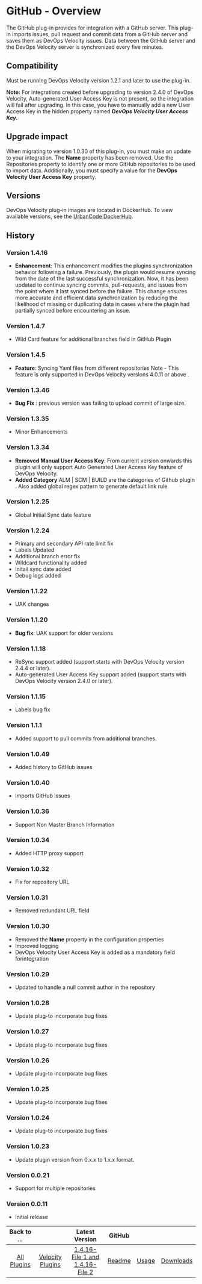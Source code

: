 
# GitHub - Overview

The GitHub plug-in provides for integration with a GitHub server. This plug-in imports issues, pull request and commit data from a GitHub server and saves them as DevOps Velocity issues. Data between the GitHub server and the DevOps Velocity server is synchronized every five minutes.

## Compatibility

Must be running DevOps Velocity version 1.2.1 and later to use the plug-in.

**Note:** For integrations created before upgrading to version 2.4.0 of DevOps Velocity, Auto-generated User Access Key is not present, so the integration will fail after upgrading. In this case, you have to manually add a new User Access Key in the hidden property named ***DevOps Velocity User Access Key.***

##  Upgrade impact

When migrating to version 1.0.30 of this plug-in, you must make an update to your integration. The **Name** property has been removed. Use the Repositories property to identify one or more GitHub repositories to be used to import data. Additionally, you must specify a value for the **DevOps Velocity User Access Key** property.

## Versions

DevOps Velocity plug-in images are located in DockerHub. To view available versions, see the [UrbanCode DockerHub](https://hub.docker.com/r/urbancode/ucv-ext-github/tags).

## History

### Version 1.4.16

* **Enhancement**: This enhancement modifies the plugins synchronization behavior following a failure. Previously, the plugin would resume syncing from the date of the last successful synchronization. Now, it has been updated to continue syncing commits, pull-requests, and issues from the point where it last synced before the failure. This change ensures more accurate and efficient data synchronization by reducing the likelihood of missing or duplicating data in cases where the plugin had partially synced before encountering an issue.

### Version 1.4.7

* Wild Card feature for additional branches field in GitHub Plugin

### Version 1.4.5

* **Feature**: Syncing Yaml files from different repositories
Note - This feature is only supported in DevOps Velocity versions 4.0.11 or above .

### Version 1.3.46

* **Bug Fix** : previous version was failing to upload commit of large size.
### Version 1.3.35

* Minor Enhancements
### Version 1.3.34

* **Removed Manual User Access Key**: From current version onwards this plugin will only support Auto Generated User Access Key feature of DevOps Velocity.
* **Added Category**:ALM | SCM | BUILD are the categories of Github plugin . Also added global regex pattern to generate default link rule.

### Version 1.2.25

* Global Initial Sync date feature

### Version 1.2.24

* Primary and secondary API rate limit fix
* Labels Updated
* Additional branch error fix
* Wildcard functionality added
* Initail sync date added
* Debug logs added

### Version 1.1.22

* UAK changes

### Version 1.1.20

* **Bug fix**: UAK support for older versions

### Version 1.1.18

* ReSync support added (support starts with DevOps Velocity version 2.4.4 or later).
* Auto-generated User Access Key support added (support starts with DevOps Velocity version 2.4.0 or later).

### Version 1.1.15

* Labels bug fix

### Version 1.1.1

* Added support to pull commits from additional branches.

### Version 1.0.49

* Added history to GitHub issues

### Version 1.0.40

* Imports GitHub issues

### Version 1.0.36

* Support Non Master Branch Information

### Version 1.0.34

* Added HTTP proxy support

### Version 1.0.32

* Fix for repository URL

### Version 1.0.31

* Removed redundant URL field

### Version 1.0.30

* Removed the **Name** property in the configuration properties
* Improved logging
* DevOps Velocity User Access Key is added as a mandatory field forintegration

### Version 1.0.29

* Updated to handle a null commit author in the repository

### Version 1.0.28

* Update plug-to incorporate bug fixes

### Version 1.0.27

* Update plug-to incorporate bug fixes

### Version 1.0.26

* Update plug-to incorporate bug fixes

### Version 1.0.25

* Update plug-to incorporate bug fixes

### Version 1.0.24

* Update plug-to incorporate bug fixes

### Version 1.0.23

* Update plugin version from 0.x.x to 1.x.x format.

### Version 0.0.21

* Support for multiple repositories

### Version 0.0.11

* Initial release

|Back to ...||Latest Version|GitHub |||
| :---: | :---: | :---: | :---: | :---: | :---: |
|[All Plugins](../../index.md)|[Velocity Plugins](../README.md)|[1.4.16-File 1 ](https://raw.githubusercontent.com/UrbanCode/IBM-UCV-PLUGINS/main/files/ucv-ext-github/ucv-ext-github%3A1.4.16.tar.7z.001)[and 1.4.16-File 2](https://raw.githubusercontent.com/UrbanCode/IBM-UCV-PLUGINS/main/files/ucv-ext-github/ucv-ext-github%3A1.4.16.tar.7z.002)|[Readme](README.md)|[Usage](usage.md)|[Downloads](downloads.md)|
